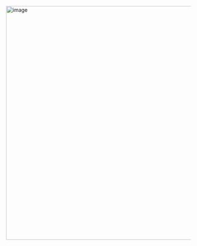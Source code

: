 <img width="637" alt="image" src="https://github.com/srapchegs/rtippo/assets/160636893/34d8732e-a31a-414f-ad56-819285bc129e">
